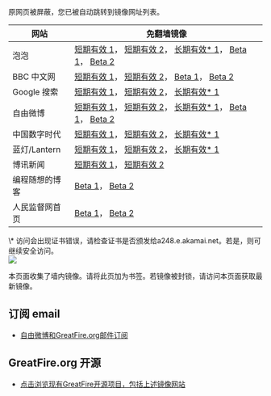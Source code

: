 <p>原网页被屏蔽，您已被自动跳转到镜像网址列表。</p>
<table>
    <thead>
        <tr>
            <th>网站</th>
            <th>免翻墙镜像</th>
        </tr>
    </thead>
    <tbody>    
        <tr>
            <td>泡泡</td>
            <td>            
                <a href="https://paopao3.azurewebsites.net" target="jx1">短期有效 1</a>，            
                <a href="https://d19ysv8o6fv16v.cloudfront.net" target="jx2">短期有效 2</a>，            
                <a href="https://g2.cctv.com.edgesuite.net/f/1/1/1/dci.download.akamai.com/35985/159415/1/p/" target="jx3">长期有效* 1</a>，            
                <a href="https://pp1.global.ssl.fastly.net/" target="jx4">Beta 1</a>，            
                <a href="https://d2zdx6kvd7pln6.cloudfront.net/" target="jx5">Beta 2</a>
            </td>
        </tr>    
        <tr>
            <td>BBC 中文网</td>
            <td>            
                <a href="https://bbc1.azurewebsites.net" target="jx6">短期有效 1</a>，            
                <a href="https://d1zf37pb2kxnxf.cloudfront.net" target="jx7">短期有效 2</a>，            
                <a href="https://d33rhn1om6dyij.cloudfront.net/" target="jx8">Beta 1</a>，            
                <a href="https://bbc1.global.ssl.fastly.net/" target="jx9">Beta 2</a>
            </td>
        </tr>    
        <tr>
            <td>Google 搜索</td>
            <td>            
                <a href="https://865ba.azurewebsites.net" target="jx10">短期有效 1</a>，            
                <a href="https://d3vv89cvqbrqlq.cloudfront.net" target="jx11">短期有效 2</a>，            
                <a href="https://a411.b.akamai.net/f/1/1/1/dci.download.akamai.com/35985/159415/1/g/" target="jx12">长期有效* 1</a>
            </td>
        </tr>    
        <tr>
            <td>自由微博</td>
            <td>            
                <a href="https://fw7.azurewebsites.net" target="jx13">短期有效 1</a>，            
                <a href="https://djxwyulo5z299.cloudfront.net" target="jx14">短期有效 2</a>，            
                <a href="https://a1835.g.akamai.net/f/1/1/1/dci.download.akamai.com/35985/159415/1/f/" target="jx15">长期有效* 1</a>，            
                <a href="https://d347t1jq2o5r0r.cloudfront.net/" target="jx16">Beta 1</a>，            
                <a href="https://fw.global.ssl.fastly.net/" target="jx17">Beta 2</a>
            </td>
        </tr>    
        <tr>
            <td>中国数字时代</td>
            <td>            
                <a href="https://39bf.azurewebsites.net" target="jx18">短期有效 1</a>，            
                <a href="https://dazdu2iuzl72b.cloudfront.net" target="jx19">短期有效 2</a>，            
                <a href="https://a1574.b.akamai.net/f/1/1/1/dci.download.akamai.com/35985/159415/1/c/" target="jx20">长期有效* 1</a>
            </td>
        </tr>    
        <tr>
            <td>蓝灯/Lantern</td>
            <td>            
                <a href="https://lantern1.azurewebsites.net" target="jx21">短期有效 1</a>，            
                <a href="https://dx1djqjpnvurw.cloudfront.net" target="jx22">短期有效 2</a>，            
                <a href="https://a26.d.akamai.net/f/1/1/1/dci.download.akamai.com/35985/159415/1/l/" target="jx23">长期有效* 1</a>
            </td>
        </tr>    
        <tr>
            <td>博讯新闻</td>
            <td>            
                <a href="https://boxun5.azurewebsites.net" target="jx24">短期有效 1</a>，            
                <a href="https://d2usayt5upxf6i.cloudfront.net" target="jx25">短期有效 2</a>
            </td>
        </tr>    
        <tr>
            <td>编程随想的博客</td>
            <td>            
                <a href="https://d1z871soab7j1m.cloudfront.net/" target="jx26">Beta 1</a>，            
                <a href="https://pt.global.ssl.fastly.net/" target="jx27">Beta 2</a>
            </td>
        </tr>    
        <tr>
            <td>人民监督网首页</td>
            <td>            
                <a href="https://d2pwipkj00sm9z.cloudfront.net/" target="jx28">Beta 1</a>，            
                <a href="https://dng0kyy973rtj.cloudfront.net/" target="jx29">Beta 2</a>
            </td>
        </tr>
    </tbody>
</table>
\* 访问会出现证书错误，请检查证书是否颁发给a248.e.akamai.net。若是，则可继续安全访问。

<br/>
<img src="https://raw.githubusercontent.com/greatfire/z/master/logos.gif" />

本页面收集了墙内镜像。请将此页加为书签。若镜像被封锁，请访问本页面获取最新镜像。

## 订阅 email
* <a href="https://b.us7.list-manage.com/subscribe?u=854fca58782082e0cbdf204a0&id=c78949b93c">自由微博和GreatFire.org邮件订阅</a>

## GreatFire.org 开源
* <a href="https://github.com/greatfire/wiki/wiki">点击浏览现有GreatFire开源项目，包括上述镜像网站</a>